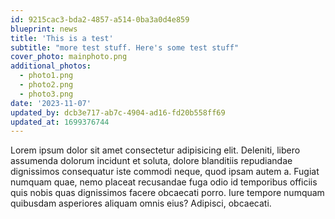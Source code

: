```yaml
---
id: 9215cac3-bda2-4857-a514-0ba3a0d4e859
blueprint: news
title: 'This is a test'
subtitle: "more test stuff. Here's some test stuff"
cover_photo: mainphoto.png
additional_photos:
  - photo1.png
  - photo2.png
  - photo3.png
date: '2023-11-07'
updated_by: dcb3e717-ab7c-4904-ad16-fd20b558ff69
updated_at: 1699376744
---
```

Lorem ipsum dolor sit amet consectetur adipisicing elit. Deleniti, libero assumenda dolorum incidunt et soluta, dolore blanditiis repudiandae dignissimos consequatur iste commodi neque, quod ipsam autem a. Fugiat numquam quae, nemo placeat recusandae fuga odio id temporibus officiis quis nobis quas dignissimos facere obcaecati porro. Iure tempore numquam quibusdam asperiores aliquam omnis eius? Adipisci, obcaecati.